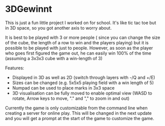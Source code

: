 # 3DGewinnt
This is just a fun little project I worked on for school.
It's like tic tac toe but in 3D space, so you got another axis to worry about.

It is best to be played with 3 or more people (
since you can change the size of the cube, 
the length of a row to win and the players playing) but it is possible to
be played with just to people. However, as soon as the player who goes first
figured the game out, he can easily win 100% of the time (assuming a 3x3x3 cube with a win-length of 3)


Features:
- Displayed in 3D as well as 2D (switch through layers with -/Q and +/E)
- Sizes can be changed (e.g. 5x5x5 playing field with a win length of 5)
- Numpad can be used to place marks in 3x3 space
- 3D visualisation can be fully moved to enable optimal view (WASD to rotate, Arrow keys to move, "." and "," to zoom in and out)

Currently the game is only customizable from the command line when creating a server for online play.
This will be changed in the next update and you will get a prompt at the start of the game to customize the game.